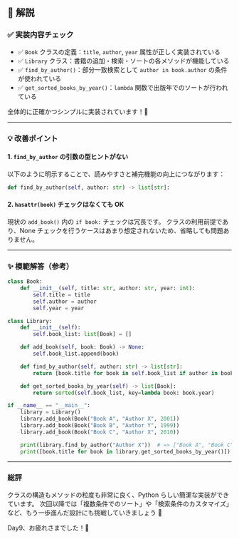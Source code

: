 ## 🧠 解説

### ✅ 実装内容チェック

- ✅ `Book` クラスの定義：`title`, `author`, `year` 属性が正しく実装されている
- ✅ `Library` クラス：書籍の追加・検索・ソートの各メソッドが機能している
- ✅ `find_by_author()`：部分一致検索として `author in book.author` の条件が使われている
- ✅ `get_sorted_books_by_year()`：`lambda` 関数で出版年でのソートが行われている

全体的に正確かつシンプルに実装されています！👏

---

### 💡 改善ポイント

#### 1. `find_by_author` の引数の型ヒントがない

以下のように明示することで、読みやすさと補完機能の向上につながります：

```python
def find_by_author(self, author: str) -> list[str]:
```

#### 2. `hasattr(book)` チェックはなくても OK

現状の `add_book()` 内の `if book:` チェックは冗長です。
クラスの利用前提であり、None チェックを行うケースはあまり想定されないため、省略しても問題ありません。

---

### ✨ 模範解答（参考）

```python
class Book:
    def __init__(self, title: str, author: str, year: int):
        self.title = title
        self.author = author
        self.year = year

class Library:
    def __init__(self):
        self.book_list: list[Book] = []

    def add_book(self, book: Book) -> None:
        self.book_list.append(book)

    def find_by_author(self, author: str) -> list[str]:
        return [book.title for book in self.book_list if author in book.author]

    def get_sorted_books_by_year(self) -> list[Book]:
        return sorted(self.book_list, key=lambda book: book.year)

if __name__ == "__main__":
    library = Library()
    library.add_book(Book("Book A", "Author X", 2001))
    library.add_book(Book("Book B", "Author Y", 1999))
    library.add_book(Book("Book C", "Author X", 2010))

    print(library.find_by_author("Author X"))  # => ["Book A", "Book C"]
    print([book.title for book in library.get_sorted_books_by_year()])  # => ["Book B", "Book A", "Book C"]
```

---

### 総評

クラスの構造もメソッドの粒度も非常に良く、Python らしい簡潔な実装ができています。
次回以降では「複数条件でのソート」や「検索条件のカスタマイズ」など、もう一歩進んだ設計にも挑戦していきましょう 💪

Day9、お疲れさまでした！🎉
